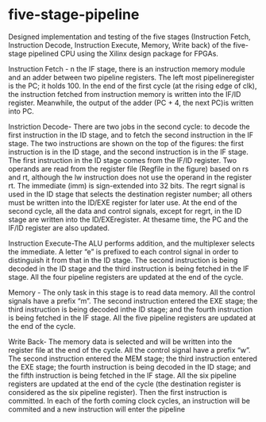 # five-stage-pipeline

Designed implementation and testing of the five stages (Instruction Fetch, Instruction
Decode, Instruction Execute, Memory, Write back) of the five-stage pipelined CPU using the Xilinx design package for
FPGAs. 

Instruction Fetch - n the IF stage, there is an instruction memory module and an adder between two pipeline registers. The left most pipelineregister is the PC; it holds 100. In the end of the first cycle (at the rising edge of clk), the instruction fetched from instruction memory is written into the IF/ID register. Meanwhile, the output of the adder (PC + 4, the next PC)is written into PC. 


Instriction Decode- There are two jobs in the second cycle: to decode the first instruction in the ID stage, and to fetch the second instruction in the IF stage. The two instructions are shown on the top of the figures: the first instruction is in the ID stage, and the second instruction is in the IF stage. The first instruction in the ID stage comes from the IF/ID register. Two operands are read from the register file (Regfile in the figure) based on rs and rt, although the lw instruction does not use the operand in the register rt. The immediate (imm) is sign-extended into 32 bits. The regrt signal is used in the ID stage that selects the destination register number; all others must be written into the ID/EXE register for later use. At the end of the second cycle, all the data and control signals, except for regrt, in the ID stage are written into the ID/EXEregister. At thesame time, the PC and the IF/ID register are also updated.


Instruction Execute-The ALU performs addition, and the multiplexer selects the immediate. A letter “e” is prefixed to each control signal in order to distinguish it from that in the ID stage. The second instruction is being decoded in the ID stage and the third instruction is being fetched in the IF stage. All the four pipeline registers are updated at the end of the cycle. 


Memory - The only task in this stage is to read data memory. All the control signals have a prefix “m”. The second instruction entered the EXE stage; the third instruction is being decoded inthe ID stage; and the fourth instruction is being fetched in the IF stage. All the five pipeline registers are updated at the end of the cycle.


Write Back- The memory data is selected
and will be written into the register file at the end of the cycle. All the control signal have a prefix “w”. The
second instruction entered the MEM stage; the third instruction entered the EXE stage; the fourth instruction is
being decoded in the ID stage; and the fifth instruction is being fetched in the IF stage. All the six pipeline
registers are updated at the end of the cycle (the destination register is considered as the six pipeline register).
Then the first instruction is committed. In each of the forth coming clock cycles, an instruction will be commited
and a new instruction will enter the pipeline

